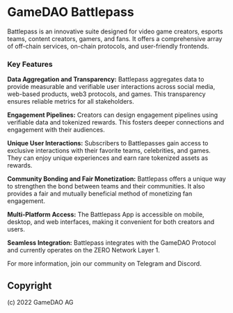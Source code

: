 # GameDAO Battlepass

Battlepass is an innovative suite designed for video game creators, esports teams, content creators, gamers, and fans. It offers a comprehensive array of off-chain services, on-chain protocols, and user-friendly frontends.

### Key Features

**Data Aggregation and Transparency:** Battlepass aggregates data to provide measurable and verifiable user interactions across social media, web-based products, web3 protocols, and games. This transparency ensures reliable metrics for all stakeholders.

**Engagement Pipelines:** Creators can design engagement pipelines using verifiable data and tokenized rewards. This fosters deeper connections and engagement with their audiences.

**Unique User Interactions:** Subscribers to Battlepasses gain access to exclusive interactions with their favorite teams, celebrities, and games. They can enjoy unique experiences and earn rare tokenized assets as rewards.

**Community Bonding and Fair Monetization:** Battlepass offers a unique way to strengthen the bond between teams and their communities. It also provides a fair and mutually beneficial method of monetizing fan engagement.

**Multi-Platform Access:** The Battlepass App is accessible on mobile, desktop, and web interfaces, making it convenient for both creators and users.

**Seamless Integration:** Battlepass integrates with the GameDAO Protocol and currently operates on the ZERO Network Layer 1.

For more information, join our community on Telegram and Discord.

## Copyright

(c) 2022 GameDAO AG
